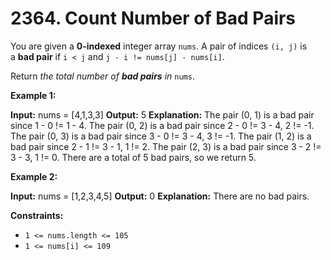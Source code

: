 # 2364. Count Number of Bad Pairs 

You are given a **0-indexed** integer array `nums`. A pair of indices `(i, j)` is a **bad pair** if `i < j` and `j - i != nums[j] - nums[i]`.

Return _the total number of **bad pairs** in_ `nums`.

**Example 1:**

**Input:** nums = [4,1,3,3]
**Output:** 5
**Explanation:** The pair (0, 1) is a bad pair since 1 - 0 != 1 - 4.
The pair (0, 2) is a bad pair since 2 - 0 != 3 - 4, 2 != -1.
The pair (0, 3) is a bad pair since 3 - 0 != 3 - 4, 3 != -1.
The pair (1, 2) is a bad pair since 2 - 1 != 3 - 1, 1 != 2.
The pair (2, 3) is a bad pair since 3 - 2 != 3 - 3, 1 != 0.
There are a total of 5 bad pairs, so we return 5.

**Example 2:**

**Input:** nums = [1,2,3,4,5]
**Output:** 0
**Explanation:** There are no bad pairs.

**Constraints:**

- `1 <= nums.length <= 105`
- `1 <= nums[i] <= 109`